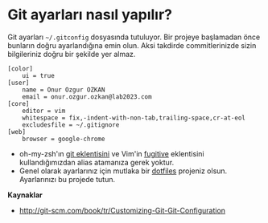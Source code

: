# Git ayarları nasıl yapılır?

Git ayarları `~/.gitconfig` dosyasında tutuluyor. Bir projeye başlamadan önce bunların doğru ayarlandığına emin olun. Aksi takdirde commitlerinizde sizin bilgileriniz doğru bir şekilde yer almaz.

```
[color]
	ui = true
[user]
	name = Onur Ozgur OZKAN
	email = onur.ozgur.ozkan@lab2023.com
[core]
	editor = vim
	whitespace = fix,-indent-with-non-tab,trailing-space,cr-at-eol
	excludesfile = ~/.gitignore
[web]
	browser = google-chrome
```

* oh-my-zsh'ın [git eklentisini](https://github.com/robbyrussell/oh-my-zsh/blob/master/plugins/git/git.plugin.zsh) ve Vim'in [fugitive](https://github.com/tpope/vim-fugitive) eklentisini kullandığımızdan alias atamanıza gerek yoktur.
* Genel olarak ayarlarınız için mutlaka bir [dotfiles](https://github.com/onurozgurozkan/dotfiles) projeniz olsun. Ayarlarınızı bu projede tutun.

**Kaynaklar**

* http://git-scm.com/book/tr/Customizing-Git-Git-Configuration

